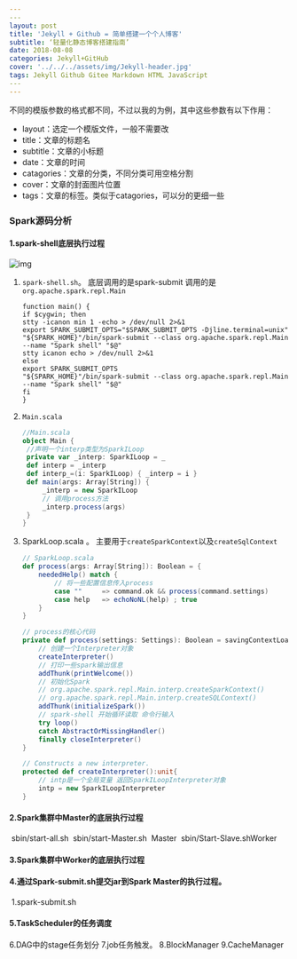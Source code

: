 ```yaml
---
​---
layout: post
title: 'Jekyll + Github = 简单搭建一个个人博客'
subtitle: ‘轻量化静态博客搭建指南’
date: 2018-08-08
categories: Jekyll+GitHub
cover: '../../../assets/img/Jekyll-header.jpg'
tags: Jekyll Github Gitee Markdown HTML JavaScript
​---
---
```


不同的模版参数的格式都不同，不过以我的为例，其中这些参数有以下作用：

- layout：选定一个模版文件，一般不需要改
- title：文章的标题名
- subtitle：文章的小标题
- date：文章的时间
- catagories：文章的分类，不同分类可用空格分割
- cover：文章的封面图片位置
- tags：文章的标签。类似于catagories，可以分的更细一些

### Spark源码分析

#### 1.spark-shell底层执行过程

![img](https://xlactive-1258062314.cos.ap-chengdu.myqcloud.com/2018-12-27%209-16-54.JPG)

1.  `spark-shell.sh`。 底层调用的是spark-submit  调用的是`org.apache.spark.repl.Main`

       ```shell
    function main() {
    if $cygwin; then
    stty -icanon min 1 -echo > /dev/null 2>&1
    export SPARK_SUBMIT_OPTS="$SPARK_SUBMIT_OPTS -Djline.terminal=unix"
    "${SPARK_HOME}"/bin/spark-submit --class org.apache.spark.repl.Main --name "Spark shell" "$@"
    stty icanon echo > /dev/null 2>&1
    else
    export SPARK_SUBMIT_OPTS
    "${SPARK_HOME}"/bin/spark-submit --class org.apache.spark.repl.Main --name "Spark shell" "$@"
    fi
    }
       ```

2.  `Main.scala`

       ```scala
    //Main.scala
    object Main {
        //声明一个interp类型为SparkILoop
        private var _interp: SparkILoop = _
        def interp = _interp
        def interp_=(i: SparkILoop) { _interp = i }
        def main(args: Array[String]) {
            _interp = new SparkILoop
            // 调用process方法
            _interp.process(args)
        }
    }

       ```

3. SparkLoop.scala 。 主要用于`createSparkContext`以及`createSqlContext`

   ```scala
   // SparkLoop.scala
   def process(args: Array[String]): Boolean = {
       neededHelp() match {
           // 将一些配置信息传入process
           case ""     => command.ok && process(command.settings)
           case help   => echoNoNL(help) ; true
       }
   }
   
   // process的核心代码
   private def process(settings: Settings): Boolean = savingContextLoader {
       // 创建一个Interpreter对象
       createInterpreter()
       // 打印一些spark输出信息
       addThunk(printWelcome())
       // 初始化Spark
       // org.apache.spark.repl.Main.interp.createSparkContext()
       // org.apache.spark.repl.Main.interp.createSQLContext()
       addThunk(initializeSpark())
       // spark-shell 开始循环读取 命令行输入
       try loop()
       catch AbstractOrMissingHandler()
       finally closeInterpreter()
   }
   
   // Constructs a new interpreter.
   protected def createInterpreter():unit{
       // intp是一个全局变量 返回SparkILoopInterpreter对象
       intp = new SparkILoopInterpreter
   }
   ```

#### 2.Spark集群中Master的底层执行过程
​	sbin/start-all.sh
​		sbin/start-Master.sh
​			Master
​		sbin/Start-Slave.sh
​			Worker

#### 3.Spark集群中Worker的底层执行过程
#### 4.通过Spark-submit.sh提交jar到Spark Master的执行过程。
​	1.spark-submit.sh

#### 5.TaskScheduler的任务调度

6.DAG中的stage任务划分
7.job任务触发。
8.BlockManager
9.CacheManager